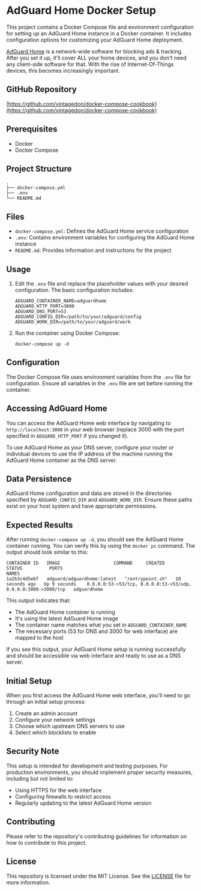 # AdGuard Home Docker Setup

This project contains a Docker Compose file and environment configuration for setting up an AdGuard Home instance in a Docker container. It includes configuration options for customizing your AdGuard Home deployment.

[AdGuard Home](https://adguard.com/en/adguard-home/overview.html) is a network-wide software for blocking ads & tracking. After you set it up, it'll cover ALL your home devices, and you don't need any client-side software for that. With the rise of Internet-Of-Things devices, this becomes increasingly important.

## GitHub Repository
[https://github.com/vintagedon/docker-compose-cookbook](https://github.com/vintagedon/docker-compose-cookbook)

## Prerequisites
- Docker
- Docker Compose

## Project Structure
```
.
├── docker-compose.yml
├── .env
└── README.md
```

## Files
- `docker-compose.yml`: Defines the AdGuard Home service configuration
- `.env`: Contains environment variables for configuring the AdGuard Home instance
- `README.md`: Provides information and instructions for the project

## Usage

1. Edit the `.env` file and replace the placeholder values with your desired configuration. The basic configuration includes:

   ```
   ADGUARD_CONTAINER_NAME=adguardhome
   ADGUARD_HTTP_PORT=3000
   ADGUARD_DNS_PORT=53
   ADGUARD_CONFIG_DIR=/path/to/your/adguard/config
   ADGUARD_WORK_DIR=/path/to/your/adguard/work
   ```

2. Run the container using Docker Compose:
   ```
   docker-compose up -d
   ```

## Configuration
The Docker Compose file uses environment variables from the `.env` file for configuration. Ensure all variables in the `.env` file are set before running the container.

## Accessing AdGuard Home
You can access the AdGuard Home web interface by navigating to `http://localhost:3000` in your web browser (replace 3000 with the port specified in `ADGUARD_HTTP_PORT` if you changed it).

To use AdGuard Home as your DNS server, configure your router or individual devices to use the IP address of the machine running the AdGuard Home container as the DNS server.

## Data Persistence
AdGuard Home configuration and data are stored in the directories specified by `ADGUARD_CONFIG_DIR` and `ADGUARD_WORK_DIR`. Ensure these paths exist on your host system and have appropriate permissions.

## Expected Results
After running `docker-compose up -d`, you should see the AdGuard Home container running. You can verify this by using the `docker ps` command. The output should look similar to this:

```
CONTAINER ID   IMAGE                    COMMAND     CREATED          STATUS          PORTS                                                           NAMES
1a2b3c4d5e6f   adguard/adguardhome:latest   "/entrypoint.sh"   10 seconds ago   Up 9 seconds    0.0.0.0:53->53/tcp, 0.0.0.0:53->53/udp, 0.0.0.0:3000->3000/tcp   adguardhome
```

This output indicates that:
- The AdGuard Home container is running
- It's using the latest AdGuard Home image
- The container name matches what you set in `ADGUARD_CONTAINER_NAME`
- The necessary ports (53 for DNS and 3000 for web interface) are mapped to the host

If you see this output, your AdGuard Home setup is running successfully and should be accessible via web interface and ready to use as a DNS server.

## Initial Setup
When you first access the AdGuard Home web interface, you'll need to go through an initial setup process:

1. Create an admin account
2. Configure your network settings
3. Choose which upstream DNS servers to use
4. Select which blocklists to enable

## Security Note
This setup is intended for development and testing purposes. For production environments, you should implement proper security measures, including but not limited to:
- Using HTTPS for the web interface
- Configuring firewalls to restrict access
- Regularly updating to the latest AdGuard Home version

## Contributing
Please refer to the repository's contributing guidelines for information on how to contribute to this project.

## License
This repository is licensed under the MIT License. See the [LICENSE](LICENSE) file for more information.
